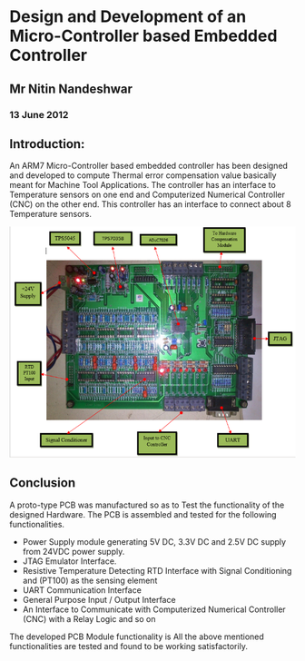 # Design and Development of an Micro-Controller based Embedded Controller

## Mr Nitin Nandeshwar
### 13 June 2012

## Introduction:
An ARM7 Micro-Controller based embedded controller has been designed and developed to compute Thermal error compensation value basically meant for Machine Tool Applications. The controller has an interface to Temperature sensors on one end and Computerized Numerical Controller (CNC) on the other end. This controller has an interface to connect about 8 Temperature sensors.

![Figure 1](Images/1.JPG)

## Conclusion
A proto-type PCB was manufactured so as to Test the functionality of the designed Hardware. The PCB is assembled and tested for the following functionalities.
*   Power Supply module generating 5V DC, 3.3V DC and 2.5V DC supply from 24VDC power supply.
*   JTAG Emulator Interface.
*   Resistive Temperature Detecting RTD Interface with Signal Conditioning and (PT100) as the sensing element
*   UART Communication Interface
*   General Purpose Input / Output Interface
*   An Interface to Communicate with Computerized Numerical Controller (CNC) with a Relay Logic and so on

The developed PCB Module functionality is
All the above mentioned functionalities are tested and found to be working satisfactorily.
